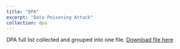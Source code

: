 ```yaml
---
title: "DPA"
excerpt: "Data Poisoning Attack"
collection: dpa
---
```


DPA full list collected and grouped into one file. 
[Download file here](https://github.com/phoenixml/roadmap.github.io/blob/master/files/DPA_Full_List.xlsx?raw=true)
